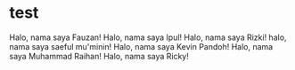 # test

Halo, nama saya Fauzan!
Halo, nama saya Ipul!
Halo, nama saya Rizki!
halo, nama saya saeful mu'minin!
Halo, nama saya Kevin Pandoh!
Halo, nama saya Muhammad Raihan!
Halo, nama saya Ricky!
